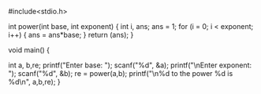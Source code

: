 #include<stdio.h>

int power(int base, int exponent)
{
	int i, ans;
	ans = 1;
	for (i = 0; i < exponent; i++)
	{
		ans = ans*base;
	}
	return (ans);
}

void main()
{

int a, b,re;
printf("Enter base: ");
scanf("%d", &a);
printf("\nEnter exponent: ");
scanf("%d", &b);
re = power(a,b);
printf("\n%d to the power %d is %d\n", a,b,re);
}
